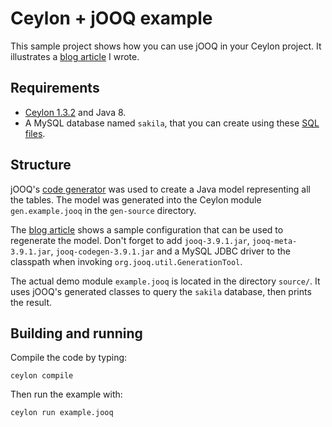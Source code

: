 # Ceylon + jOOQ example

This sample project shows how you can use jOOQ in your Ceylon 
project. It illustrates a [blog article][] I wrote.

[blog article]: https://bjansen.github.io/ceylon/2015/08/24/ceylon-plus-jooq-equals-heart.html

## Requirements

- [Ceylon 1.3.2][] and Java 8.
- A MySQL database named `sakila`, that you can create using 
  these [SQL files][].
  
[Ceylon 1.3.2]: https://ceylon-lang.org/download/
[SQL files]: http://downloads.mysql.com/docs/sakila-db.zip

## Structure

jOOQ's [code generator][] was used to create a Java model 
representing all the tables. The model was generated into 
the Ceylon module `gen.example.jooq` in the `gen-source`
directory.

The [blog article][blog gen] shows a sample configuration that can be
used to regenerate the model. Don't forget to add 
`jooq-3.9.1.jar`, `jooq-meta-3.9.1.jar`, `jooq-codegen-3.9.1.jar`
and a MySQL JDBC driver to the classpath when invoking 
`org.jooq.util.GenerationTool`.

The actual demo module `example.jooq` is located in the
directory `source/`. It uses jOOQ's generated classes to 
query the `sakila` database, then prints the result.

[blog gen]: http://bjansen.github.io/ceylon/2015/08/24/ceylon-plus-jooq-equals-heart.html#generating-classes
[code generator]: https://www.jooq.org/doc/3.9/manual/code-generation/codegen-configuration/

## Building and running

Compile the code by typing:

    ceylon compile

Then run the example with:

    ceylon run example.jooq
